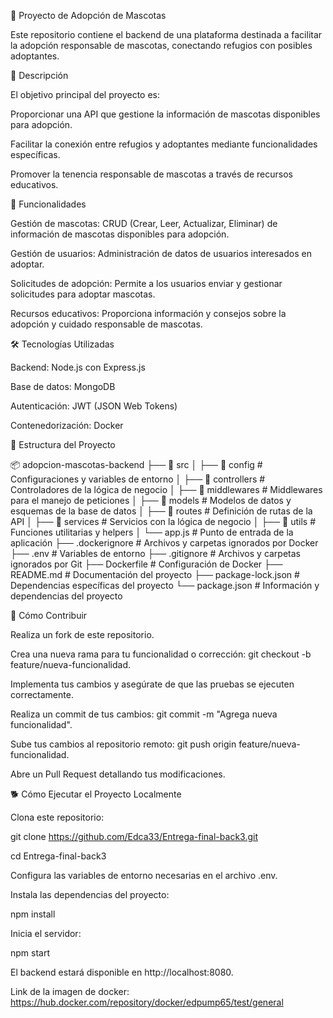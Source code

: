 🐾 Proyecto de Adopción de Mascotas

Este repositorio contiene el backend de una plataforma destinada a facilitar la adopción responsable de mascotas, conectando refugios con posibles adoptantes.

📖 Descripción

El objetivo principal del proyecto es:

Proporcionar una API que gestione la información de mascotas disponibles para adopción.

Facilitar la conexión entre refugios y adoptantes mediante funcionalidades específicas.

Promover la tenencia responsable de mascotas a través de recursos educativos.

🚀 Funcionalidades

Gestión de mascotas: CRUD (Crear, Leer, Actualizar, Eliminar) de información de mascotas disponibles para adopción.

Gestión de usuarios: Administración de datos de usuarios interesados en adoptar.

Solicitudes de adopción: Permite a los usuarios enviar y gestionar solicitudes para adoptar mascotas.

Recursos educativos: Proporciona información y consejos sobre la adopción y cuidado responsable de mascotas.

🛠️ Tecnologías Utilizadas

Backend: Node.js con Express.js

Base de datos: MongoDB

Autenticación: JWT (JSON Web Tokens)

Contenedorización: Docker

📂 Estructura del Proyecto

📦 adopcion-mascotas-backend
├── 📁 src
│   ├── 📁 config          # Configuraciones y variables de entorno
│   ├── 📁 controllers     # Controladores de la lógica de negocio
│   ├── 📁 middlewares     # Middlewares para el manejo de peticiones
│   ├── 📁 models          # Modelos de datos y esquemas de la base de datos
│   ├── 📁 routes          # Definición de rutas de la API
│   ├── 📁 services        # Servicios con la lógica de negocio
│   ├── 📁 utils           # Funciones utilitarias y helpers
│   └── app.js             # Punto de entrada de la aplicación
├── .dockerignore          # Archivos y carpetas ignorados por Docker
├── .env                   # Variables de entorno
├── .gitignore             # Archivos y carpetas ignorados por Git
├── Dockerfile             # Configuración de Docker
├── README.md              # Documentación del proyecto
├── package-lock.json      # Dependencias específicas del proyecto
└── package.json           # Información y dependencias del proyecto

🌟 Cómo Contribuir

Realiza un fork de este repositorio.

Crea una nueva rama para tu funcionalidad o corrección: git checkout -b feature/nueva-funcionalidad.

Implementa tus cambios y asegúrate de que las pruebas se ejecuten correctamente.

Realiza un commit de tus cambios: git commit -m "Agrega nueva funcionalidad".

Sube tus cambios al repositorio remoto: git push origin feature/nueva-funcionalidad.

Abre un Pull Request detallando tus modificaciones.

🐕 Cómo Ejecutar el Proyecto Localmente

Clona este repositorio:

git clone https://github.com/Edca33/Entrega-final-back3.git

cd Entrega-final-back3

Configura las variables de entorno necesarias en el archivo .env.

Instala las dependencias del proyecto:

npm install

Inicia el servidor:

npm start

El backend estará disponible en http://localhost:8080.

Link de la imagen de docker: https://hub.docker.com/repository/docker/edpump65/test/general
